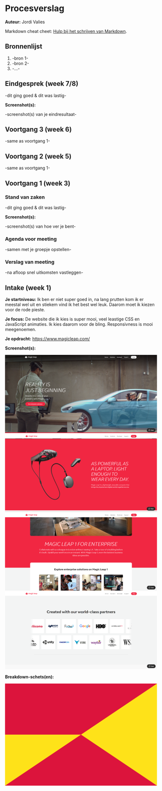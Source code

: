 # Procesverslag
**Auteur:** Jordi Valies

Markdown cheat cheet: [Hulp bij het schrijven van Markdown](https://github.com/adam-p/markdown-here/wiki/Markdown-Cheatsheet). 


## Bronnenlijst
1. -bron 1-
2. -bron 2-
3. -...-



## Eindgesprek (week 7/8)

-dit ging goed & dit was lastig-

**Screenshot(s):**

-screenshot(s) van je eindresultaat-



## Voortgang 3 (week 6)

-same as voortgang 1-



## Voortgang 2 (week 5)

-same as voortgang 1-



## Voortgang 1 (week 3)

### Stand van zaken

-dit ging goed & dit was lastig-

**Screenshot(s):**

-screenshot(s) van hoe ver je bent-

### Agenda voor meeting

-samen met je groepje opstellen-

### Verslag van meeting

-na afloop snel uitkomsten vastleggen-



## Intake (week 1)

**Je startniveau:** Ik ben er niet super goed in, na lang prutten kom ik er meestal wel uit en stiekem vind ik het best wel leuk. Daarom moet ik kiezen voor de rode pieste.

**Je focus:** De website die ik kies is super mooi, veel leastige CSS en JavaScript animaties. Ik kies daarom voor de bling. Responsivness is mooi meegenoemen.

**Je opdracht:** https://www.magicleap.com/

**Screenshot(s):**

![screenshot één](images/screenshots/capture.png)
![screenshot twee](images/screenshots/capture2.png)
![screenshot drie](images/screenshots/capture3.png)
![screenshot vier](images/screenshots/capture4.png)

**Breakdown-schets(en):**

![-voorlopige breakdownschets(en) van een of beide pagina's van de site die je gaat maken-](images/dummy-image.svg)

